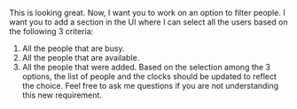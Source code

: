 This is looking great. Now, I want you to work on an option to filter people. I want you to add a section in the UI where I can select all the users based on the following 3 criteria:
1. All the people that are busy.
2. All the people that are available.
3. All the people that were added. 
Based on the selection among the 3 options, the list of people and the clocks should be updated to reflect the choice. Feel free to ask me questions if you are not understanding this new requirement.